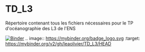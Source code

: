 # TD_L3
Répertoire contenant tous les fichiers nécessaires pour le TP d'océanographie des L3 de l'ENS

[![Binder](https://mybinder.org/badge_logo.svg)](https://mybinder.org/v2/gh/leaolivier/TD_L3/HEAD)
.. image:: https://mybinder.org/badge_logo.svg
 :target: https://mybinder.org/v2/gh/leaolivier/TD_L3/HEAD
